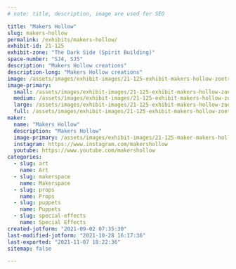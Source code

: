 ```yaml
---
# note: title, description, image are used for SEO

title: "Makers Hollow"
slug: makers-hollow
permalink: /exhibits/makers-hollow/
exhibit-id: 21-125
exhibit-zone: "The Dark Side (Spirit Building)"
space-number: "SJ4, SJ5"
description: "Makers Hollow creations"
description-long: "Makers Hollow creations"
image: /assets/images/exhibit-images/21-125-exhibit-makers-hollow-zoetrope-video-banner-01-large.jpg
image-primary: 
  small: /assets/images/exhibit-images/21-125-exhibit-makers-hollow-zoetrope-video-banner-01-small.jpg
  medium: /assets/images/exhibit-images/21-125-exhibit-makers-hollow-zoetrope-video-banner-01-medium.jpg
  large: /assets/images/exhibit-images/21-125-exhibit-makers-hollow-zoetrope-video-banner-01-large.jpg
  full: /assets/images/exhibit-images/21-125-exhibit-makers-hollow-zoetrope-video-banner-01-full.jpg
maker: 
  name: "Makers Hollow"
  description: "Makers Hollow"
  image-primary: /assets/images/exhibit-images/21-125-maker-makers-hollow-makers-hollow-logo-61820-v1-medium.png
  instagram: https://www.instagram.com/makershollow
  youtube: https://www.youtube.com/makershollow
categories: 
  - slug: art
    name: Art
  - slug: makerspace
    name: Makerspace
  - slug: props
    name: Props
  - slug: puppets
    name: Puppets
  - slug: special-effects
    name: Special Effects
created-jotform: "2021-09-02 07:35:30"
last-modified-jotform: "2021-10-28 16:17:36"
last-exported: "2021-11-07 18:22:36"
sitemap: false

---
```

